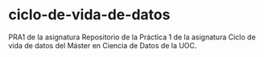 # ciclo-de-vida-de-datos
PRA1 de la asignatura
Repositorio de la Práctica 1 de la asignatura Ciclo de vida de datos del Máster en Ciencia de Datos de la UOC.
